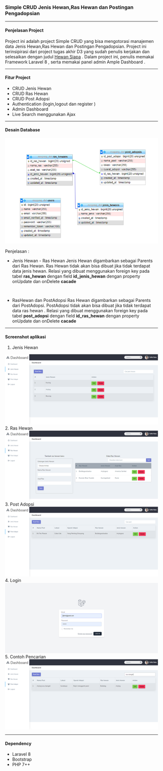 ### Simple CRUD Jenis Hewan,Ras Hewan dan  Postingan Pengadopsian

---

#### Penjelasan Project

Project ini adalah project Simple CRUD yang bisa mengotorasi manajemen data Jenis Hewan,Ras Hewan dan Postingan Pengadopsian. Project ini terinsipirasi dari project tugas akhir D3 yang sudah penulis kerjakan dan selesaikan dengan judul [Hewan Siapa](https://github.com/daffaraka/Hewan-Siapa) .
Dalam project ini, penulis memakai Framework Laravel 8 , serta memakai panel admin Ample Dashboard .

___
#### Fitur Project

 * CRUD Jenis Hewan
 * CRUD Ras Hewan 
 * CRUD Post Adopsi
 * Authentication (login,logout dan register )
 * Admin Dashboard
 * Live Search menggunakan Ajax

___

#### Desain Database 

<img src="public/desain db/desain db.png">

Penjelasan : 

* Jenis Hewan - Ras Hewan
Jenis Hewan digambarkan sebagai Parents dari Ras Hewan. Ras Hewan tidak akan bisa dibuat jika tidak terdapat data jenis hewan. Relasi yang dibuat menggunakan foreign key pada tabel **ras_hewan** dengan field **id_jenis_hewan** dengan property onUpdate dan onDelete **cacade**  

<br>

* RasHewan dan PostAdopsi
Ras Hewan  digambarkan sebagai Parents dari PostAdopsi. PostAdopsi tidak akan bisa dibuat jika tidak terdapat data ras hewan . Relasi yang dibuat menggunakan foreign key pada tabel **post_adopsi** dengan field **id_ras_hewan** dengan property onUpdate dan onDelete **cacade**  


___
#### Screenshot aplikasi

1. Jenis Hewan
<img src="public/ss aplikasi/jenis hewan.png">
2. Ras Hewan
<img src="public/ss aplikasi/ras hewan.png">
3. Post Adopsi
<img src="public/ss aplikasi/post adopsi.png">
4. Login
<img src="public/ss aplikasi/login.png">
5. Contoh Pencarian
<img src="public/ss aplikasi/post adopsi cari.png">

---

#### Dependency

 * Laravel 8 
 * Bootstrap
 * PHP 7++




